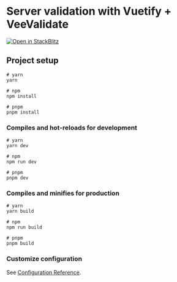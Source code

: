# Server validation with Vuetify + VeeValidate

[![Open in StackBlitz](https://developer.stackblitz.com/img/open_in_stackblitz.svg)](https://stackblitz.com/github/alekswebnet/vuetify-server-validation-example/)

## Project setup

```
# yarn
yarn

# npm
npm install

# pnpm
pnpm install
```

### Compiles and hot-reloads for development

```
# yarn
yarn dev

# npm
npm run dev

# pnpm
pnpm dev
```

### Compiles and minifies for production

```
# yarn
yarn build

# npm
npm run build

# pnpm
pnpm build
```

### Customize configuration

See [Configuration Reference](https://vitejs.dev/config/).

